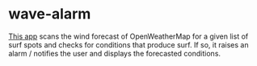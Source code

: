 # wave-alarm

[This app](https://kook-alarm.streamlit.app/) scans the wind forecast of OpenWeatherMap for a
given list of surf spots and checks for conditions that produce surf. If so, it
raises an alarm / notifies the user and displays the forecasted conditions.
